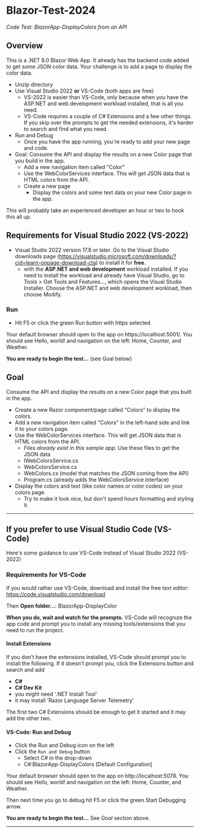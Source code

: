 # Blazor-Test-2024

*Code Test: BlazorApp-DisplayColors from an API*

## Overview

This is a .NET 8.0 Blazor Web App.
It already has the backend code added to get some JSON color data.
Your challenge is to add a page to display the color data.

- Unzip directory
- Use Visual Studio 2022 **or** VS-Code (both apps are free)
  - VS-2022 is easier than VS-Code, only because when you have the ASP.NET and web development workload installed, that is all you need.
  - VS-Code requires a couple of C# Extensions and a few other things. If you skip over the prompts to get the needed extensions, it's harder to search and find what you need.
- Run and Debug
  - Once you have the app running, you're ready to add your new page and code.
- Goal: Consume the API and display the results on a new Color page that you build in the app.
  - Add a new navigation item called "Color"
  - Use the WebColorServices interface. This will get JSON data that is HTML colors from the API. 
  - Create a new page 
    - Display the colors and some text data on your new Color page in the app.
  
This will probably take an experienced developer an hour or two to hook this all up.


## Requirements for Visual Studio 2022 (VS-2022)

- Visual Studio 2022 version 17.8 or later. Go to the Visual Studio downloads page (https://visualstudio.microsoft.com/downloads/?cid=learn-onpage-download-cta) to install it for **free**. 
  - with the **ASP.NET and web development** workload installed. If you need to install the workload and already have Visual Studio, go to Tools > Get Tools and Features..., which opens the Visual Studio Installer. Choose the ASP.NET and web development workload, then choose Modify.


### Run

- Hit F5 or click the green Run button with https selected

Your default browser should open to the app on https://localhost:5001/.
You should see Hello, world! and navigation on the left: Home, Counter, and Weather.

**You are ready to begin the test...** (see Goal below)



## Goal

Consume the API and display the results on a new Color page that you built in the app.

- Create a new Razor component/page called "Colors" to display the colors.
- Add a new navigation item called "Colors" in the left-hand side and link it to your colors page.
- Use the WebColorServices interface. This will get JSON data that is HTML colors from the API. 
  - *Files already exist in this sample app.* Use these files to get the JSON data
  - IWebColorsService.cs
  - WebColorsService.cs
  - WebColors.cs (model that matches the JSON coming from the API)
  - Program.cs (already adds the WebColorsService interface)
- Display the colors and text (like color names or color codes) on your colors page.
  - Try to make it look nice, but don't spend hours formatting and styling it.
  









-----------------------------------------------------

## If you prefer to use Visual Studio Code (VS-Code)

Here's some guidance to use VS-Code instead of Visual Studio 2022 (VS-2022)

### Requirements for VS-Code

If you would rather use VS-Code, download and install the free text editor: https://code.visualstudio.com/download

Then **Open folder...**: BlazorApp-DisplayColor

**When you do, wait and watch for the prompts.**
VS-Code will recognize the app code and prompt you to install any missing tools/extensions that you need to run the project.

#### Install Extensions

If you don't have the extensions installed, VS-Code should prompt you to install the following.
If it doesn't prompt you, click the Extensions button and search and add

- **C#**
- **C# Dev Kit**
- you might need '.NET Install Tool'
- it may install 'Razor Language Server Telemetry'

The first two C# Extensions should be enough to get it started and it may add the other two.

#### VS-Code: Run and Debug

- Click the Run and Debug icon on the left
- Click the `Run and Debug` button
  - Select C# in the drop-down
  - C#:BlazorApp-DisplayColors [Default Configuration]


Your default browser should open to the app on http://localhost:5078.
You should see Hello, world! and navigation on the left: Home, Counter, and Weather.

Then next time you go to debug hit F5 or click the green Start Debugging arrow.

**You are ready to begin the test...** See *Goal* section above.

-----------------------------------------------------
